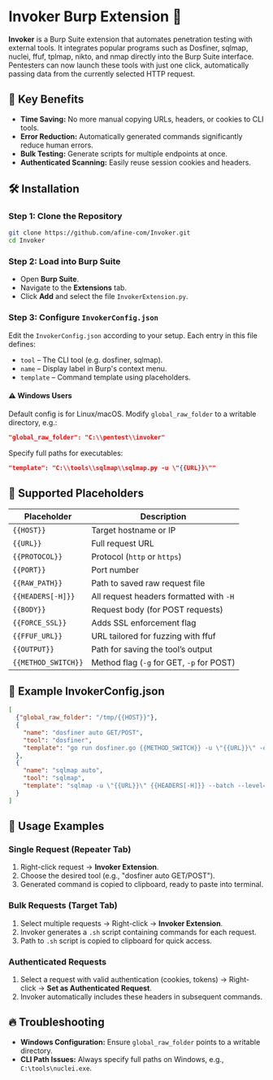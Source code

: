 
# Invoker Burp Extension 🚀

**Invoker** is a Burp Suite extension that automates penetration testing with external tools. It integrates popular programs such as Dosfiner, sqlmap, nuclei, ffuf, tplmap, nikto, and nmap directly into the Burp Suite interface. Pentesters can now launch these tools with just one click, automatically passing data from the currently selected HTTP request.

## 🎯 Key Benefits
- **Time Saving:** No more manual copying URLs, headers, or cookies to CLI tools.
- **Error Reduction:** Automatically generated commands significantly reduce human errors.
- **Bulk Testing:** Generate scripts for multiple endpoints at once.
- **Authenticated Scanning:** Easily reuse session cookies and headers.

## 🛠️ Installation

### Step 1: Clone the Repository

```bash
git clone https://github.com/afine-com/Invoker.git
cd Invoker
```

### Step 2: Load into Burp Suite

- Open **Burp Suite**.
- Navigate to the **Extensions** tab.
- Click **Add** and select the file `InvokerExtension.py`.

### Step 3: Configure `InvokerConfig.json`

Edit the `InvokerConfig.json` according to your setup. Each entry in this file defines:

- `tool` – The CLI tool (e.g. dosfiner, sqlmap).
- `name` – Display label in Burp's context menu.
- `template` – Command template using placeholders.

#### ⚠️ Windows Users
Default config is for Linux/macOS. Modify `global_raw_folder` to a writable directory, e.g.:

```json
"global_raw_folder": "C:\\pentest\\invoker"
```

Specify full paths for executables:

```json
"template": "C:\\tools\\sqlmap\\sqlmap.py -u \"{{URL}}\""
```

## 🔖 Supported Placeholders

| Placeholder         | Description                                               |
|---------------------|-----------------------------------------------------------|
| `{{HOST}}`          | Target hostname or IP                                     |
| `{{URL}}`           | Full request URL                                          |
| `{{PROTOCOL}}`      | Protocol (`http` or `https`)                              |
| `{{PORT}}`          | Port number                                               |
| `{{RAW_PATH}}`      | Path to saved raw request file                            |
| `{{HEADERS[-H]}}`   | All request headers formatted with `-H`                   |
| `{{BODY}}`          | Request body (for POST requests)                          |
| `{{FORCE_SSL}}`     | Adds SSL enforcement flag                                 |
| `{{FFUF_URL}}`      | URL tailored for fuzzing with ffuf                        |
| `{{OUTPUT}}`        | Path for saving the tool’s output                         |
| `{{METHOD_SWITCH}}` | Method flag (`-g` for GET, `-p` for POST)                 |

## 📌 Example InvokerConfig.json

```json
[
  {"global_raw_folder": "/tmp/{{HOST}}"},
  {
    "name": "dosfiner auto GET/POST",
    "tool": "dosfiner",
    "template": "go run dosfiner.go {{METHOD_SWITCH}} -u \"{{URL}}\" -d \"{{BODY}}\" {{FORCE_SSL}} {{HEADERS[-H]}} -t 999 -proxy \"http://127.0.0.1:8080\""
  },
  {
    "name": "sqlmap auto",
    "tool": "sqlmap",
    "template": "sqlmap -u \"{{URL}}\" {{HEADERS[-H]}} --batch --level=5 --risk=3 --tables"
  }
]
```

## 🚩 Usage Examples

### Single Request (Repeater Tab)

1. Right-click request → **Invoker Extension**.
2. Choose the desired tool (e.g., "dosfiner auto GET/POST").
3. Generated command is copied to clipboard, ready to paste into terminal.

### Bulk Requests (Target Tab)

1. Select multiple requests → Right-click → **Invoker Extension**.
2. Invoker generates a `.sh` script containing commands for each request.
3. Path to `.sh` script is copied to clipboard for quick access.

### Authenticated Requests

1. Select a request with valid authentication (cookies, tokens) → Right-click → **Set as Authenticated Request**.
2. Invoker automatically includes these headers in subsequent commands.

## 🔥 Troubleshooting

- **Windows Configuration:** Ensure `global_raw_folder` points to a writable directory.
- **CLI Path Issues:** Always specify full paths on Windows, e.g., `C:\tools\nuclei.exe`.

